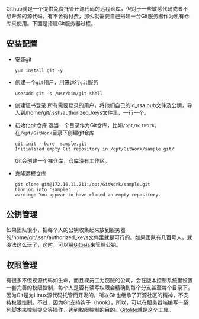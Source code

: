 Github就是一个提供免费托管开源代码的远程仓库，但对于一些敏感代码或者不想开源的源代码，有不舍得付费，那么就需要自己搭建一台Git服务器作为私有仓库来使用。下面是搭建Git服务器过程。

## 安装配置
- 安装git
  ```
  yum install git -y
  ```
- 创建一个`git`用户，用来运行`git`服务
  ```
  useradd git -s /usr/bin/git-shell
  ```
- 创建证书登录
  所有需要登录的用户，将他们自己的id_rsa.pub文件及公钥，导入到/home/git/.ssh/authorized_keys文件里，一行一个。

- 初始化git仓库
  选当一个目录作为Git仓库，比如`/opt/GitWork`，在`/opt/GitWork`目录下创建git仓库
  ```
  git init --bare  sample.git
  Initialized empty Git repository in /opt/GitWork/sample.git/
  ```
  Git会创建一个裸仓库，仓库没有工作区。

- 克隆远程仓库
  ```
  git clone git@172.16.11.211:/opt/GitWork/sample.git
  Cloning into 'sample'...
  warning: You appear to have cloned an empty repository.
  ```

## 公钥管理
  如果团队很小，把每个人的公钥收集起来放到服务器的/home/git/.ssh/authorized_keys文件里就是可行的。如果团队有几百号人，就没法这么玩了，这时，可以用[Gitosis](https://github.com/res0nat0r/gitosis)来管理公钥。

## 权限管理
有很多不但视源代码如生命，而且视员工为窃贼的公司，会在版本控制系统里设置一套完善的权限控制，每个人是否有读写权限会精确到每个分支甚至每个目录下。因为Git是为Linux源代码托管而开发的，所以Git也继承了开源社区的精神，不支持权限控制。不过，因为Git支持钩子（hook），所以，可以在服务器端编写一系列脚本来控制提交等操作，达到权限控制的目的。[Gitolite](https://github.com/sitaramc/gitolite)就是这个工具。